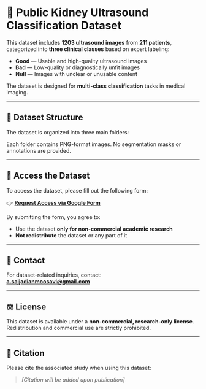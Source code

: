 # 🧠 Public Kidney Ultrasound Classification Dataset

This dataset includes **1203 ultrasound images** from **211 patients**, categorized into **three clinical classes** based on expert labeling:

- **Good** — Usable and high-quality ultrasound images  
- **Bad** — Low-quality or diagnostically unfit images  
- **Null** — Images with unclear or unusable content  

The dataset is designed for **multi-class classification** tasks in medical imaging.

---

## 📁 Dataset Structure

The dataset is organized into three main folders:


Each folder contains PNG-format images. No segmentation masks or annotations are provided.

---

## 🔐 Access the Dataset

To access the dataset, please fill out the following form:

👉 [**Request Access via Google Form**](https://docs.google.com/forms/d/e/1FAIpQLSclvj94OVmtVE8hZR4hoE4rsPrgvzZKHLFXNF43zaiW5PPA2Q/viewform)

By submitting the form, you agree to:

- Use the dataset **only for non-commercial academic research**
- **Not redistribute** the dataset or any part of it

---

## 📩 Contact

For dataset-related inquiries, contact:  
**a.sajjadianmoosavi@gmail.com**

---

## ⚖️ License

This dataset is available under a **non-commercial, research-only license**. Redistribution and commercial use are strictly prohibited.

---

## 📝 Citation

Please cite the associated study when using this dataset:  
> _[Citation will be added upon publication]_
